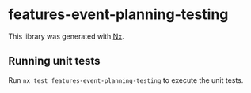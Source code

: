 # features-event-planning-testing

This library was generated with [Nx](https://nx.dev).

## Running unit tests

Run `nx test features-event-planning-testing` to execute the unit tests.
